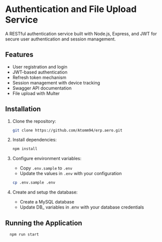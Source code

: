 # Authentication and File Upload Service

A RESTful authentication service built with Node.js, Express, and JWT for secure user authentication and session
management.

## Features

- User registration and login
- JWT-based authentication
- Refresh token mechanism
- Session management with device tracking
- Swagger API documentation
- File upload with Multer
## Installation

1. Clone the repository:
   ```bash
   git clone https://github.com/Atomm94/erp.aero.git
   ```

2. Install dependencies:
   ```bash
   npm install
   ```

3. Configure environment variables:
    - Copy `.env.sample` to `.env`
    - Update the values in `.env` with your configuration
   ```bash
   cp .env.sample .env
   ```


4. Create and setup the database:
    - Create a MySQL database
    - Update DB_ variables in .env with your database credentials

## Running the Application
   ```bash
     npm run start
   ```
